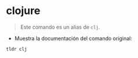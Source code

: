 # clojure

> Este comando es un alias de `clj`.

- Muestra la documentación del comando original:

`tldr clj`
